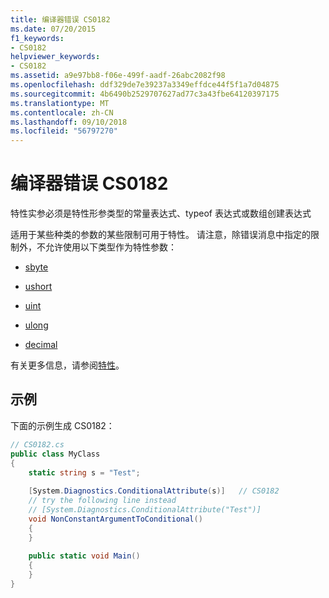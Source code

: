 ```yaml
---
title: 编译器错误 CS0182
ms.date: 07/20/2015
f1_keywords:
- CS0182
helpviewer_keywords:
- CS0182
ms.assetid: a9e97bb8-f06e-499f-aadf-26abc2082f98
ms.openlocfilehash: ddf329de7e39237a3349effdce44f5f1a7d04875
ms.sourcegitcommit: 4b6490b2529707627ad77c3a43fbe64120397175
ms.translationtype: MT
ms.contentlocale: zh-CN
ms.lasthandoff: 09/10/2018
ms.locfileid: "56797270"
---
```

# <a name="compiler-error-cs0182"></a>编译器错误 CS0182
特性实参必须是特性形参类型的常量表达式、typeof 表达式或数组创建表达式  
  
适用于某些种类的参数的某些限制可用于特性。 请注意，除错误消息中指定的限制外，不允许使用以下类型作为特性参数：  
  
-   [sbyte](../../csharp/language-reference/keywords/sbyte.md)  
  
-   [ushort](../../csharp/language-reference/keywords/ushort.md)  
  
-   [uint](../../csharp/language-reference/keywords/uint.md)  
  
-   [ulong](../../csharp/language-reference/keywords/ulong.md)  
  
-   [decimal](../../csharp/language-reference/keywords/decimal.md)  
  
有关更多信息，请参阅[特性](../../csharp/programming-guide/concepts/attributes/index.md)。  
  
## <a name="example"></a>示例  
 下面的示例生成 CS0182：  
  
```csharp  
// CS0182.cs  
public class MyClass  
{  
    static string s = "Test";  
  
    [System.Diagnostics.ConditionalAttribute(s)]   // CS0182  
    // try the following line instead  
    // [System.Diagnostics.ConditionalAttribute("Test")]  
    void NonConstantArgumentToConditional()  
    {  
    }  
  
    public static void Main()  
    {  
    }  
}  
```
